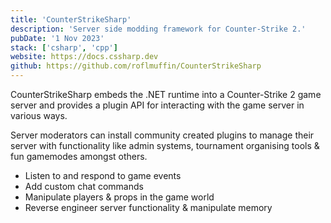 ```yaml
---
title: 'CounterStrikeSharp'
description: 'Server side modding framework for Counter-Strike 2.'
pubDate: '1 Nov 2023'
stack: ['csharp', 'cpp']
website: https://docs.cssharp.dev
github: https://github.com/roflmuffin/CounterStrikeSharp
---
```


CounterStrikeSharp embeds the .NET runtime into a Counter-Strike 2 game server and provides a plugin API for interacting with the game server in various ways. 

Server moderators can install community created plugins to manage their server with functionality like admin systems, tournament organising tools & fun gamemodes amongst others.

- Listen to and respond to game events
- Add custom chat commands
- Manipulate players & props in the game world
- Reverse engineer server functionality & manipulate memory
